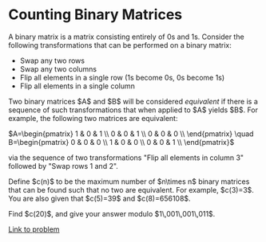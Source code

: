 # Counting Binary Matrices

<p>A binary matrix is a matrix consisting entirely of 0s and 1s. Consider the following transformations that can be performed on a binary matrix:</p>

<ul><li>Swap any two rows</li>
<li>Swap any two columns</li>
<li>Flip all elements in a single row (1s become 0s, 0s become 1s)</li>
<li>Flip all elements in a single column</li>
</ul><p>Two binary matrices $A$ and $B$ will be considered <i>equivalent</i> if there is a sequence of such transformations that when applied to $A$ yields $B$. For example, the following two matrices are equivalent:</p>
$A=\begin{pmatrix} 
  1 &amp; 0 &amp; 1 \\ 
  0 &amp; 0 &amp; 1 \\
  0 &amp; 0 &amp; 0 \\
\end{pmatrix} \quad B=\begin{pmatrix} 
  0 &amp; 0 &amp; 0 \\ 
  1 &amp; 0 &amp; 0 \\
  0 &amp; 0 &amp; 1 \\
\end{pmatrix}$
<p>via the sequence of two transformations "Flip all elements in column 3" followed by "Swap rows 1 and 2".</p>

<p>Define $c(n)$ to be the maximum number of $n\times n$ binary matrices that can be found such that no two are equivalent. For example, $c(3)=3$. You are also given that $c(5)=39$ and $c(8)=656108$.</p>

<p>Find $c(20)$, and give your answer modulo $1\,001\,001\,011$.</p>


[Link to problem](https://projecteuler.net/problem=626)
